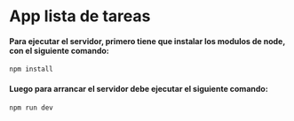 # App lista de tareas


#### Para ejecutar el servidor, primero tiene que instalar los modulos de node, con el siguiente comando: 

```
npm install
```


#### Luego para arrancar el servidor debe ejecutar el siguiente comando: 

```
npm run dev
```